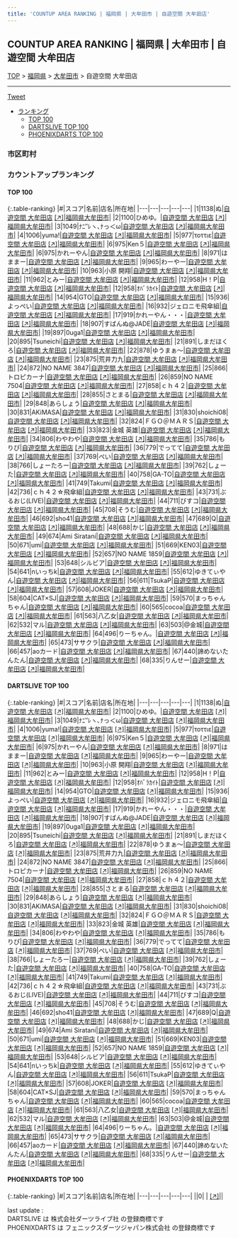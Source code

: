 ```yaml
---
title: 'COUNTUP AREA RANKING | 福岡県 | 大牟田市 | 自遊空間 大牟田店'
---
```

## COUNTUP AREA RANKING | 福岡県 | 大牟田市 | 自遊空間 大牟田店

[TOP](/darts/rank/) > [福岡県](/darts/rank/福岡県/) > [大牟田市](/darts/rank/福岡県/大牟田市/) > 自遊空間 大牟田店

___

<a href="https://twitter.com/share?ref_src=twsrc%5Etfw" data-text="COUNTUP AREA RANKING | 福岡県大牟田市自遊空間 大牟田店" class="twitter-share-button" data-hashtags="DARTSLIVE,PHOENIXDARTS,darts,ダーツ" data-show-count="false">Tweet</a>

* [ランキング](#カウントアップランキング)
    * [TOP 100](#top-100)
    * [DARTSLIVE TOP 100](#dartslive-top-100)
    * [PHOENIXDARTS TOP 100](#phoenixdarts-top-100)

### 市区町村

<ul>

</ul>

### カウントアップランキング

#### TOP 100



{:.table-ranking}
|#|スコア|名前|店名|所在地|
|---|---|---|---|---|
|1|1138|<span class="rank-name-dl">ぬ</span>|<a href="/darts/rank/shops/f0db79f6da57f1b1b21333aee1bd51e4.html">自遊空間 大牟田店</a> <a href="https://search.dartslive.com/jp/shop/f0db79f6da57f1b1b21333aee1bd51e4">[↗]</a>|<a href="/darts/rank/福岡県/大牟田市">福岡県大牟田市</a>|
|2|1100|<span class="rank-name-dl">ひめゆ。</span>|<a href="/darts/rank/shops/f0db79f6da57f1b1b21333aee1bd51e4.html">自遊空間 大牟田店</a> <a href="https://search.dartslive.com/jp/shop/f0db79f6da57f1b1b21333aee1bd51e4">[↗]</a>|<a href="/darts/rank/福岡県/大牟田市">福岡県大牟田市</a>|
|3|1049|<span class="rank-name-dl">ﾅﾆ″ﾚヽ､ﾅっ＜ω</span>|<a href="/darts/rank/shops/f0db79f6da57f1b1b21333aee1bd51e4.html">自遊空間 大牟田店</a> <a href="https://search.dartslive.com/jp/shop/f0db79f6da57f1b1b21333aee1bd51e4">[↗]</a>|<a href="/darts/rank/福岡県/大牟田市">福岡県大牟田市</a>|
|4|1006|<span class="rank-name-dl">yuma!</span>|<a href="/darts/rank/shops/f0db79f6da57f1b1b21333aee1bd51e4.html">自遊空間 大牟田店</a> <a href="https://search.dartslive.com/jp/shop/f0db79f6da57f1b1b21333aee1bd51e4">[↗]</a>|<a href="/darts/rank/福岡県/大牟田市">福岡県大牟田市</a>|
|5|977|<span class="rank-name-dl">τοττιε</span>|<a href="/darts/rank/shops/f0db79f6da57f1b1b21333aee1bd51e4.html">自遊空間 大牟田店</a> <a href="https://search.dartslive.com/jp/shop/f0db79f6da57f1b1b21333aee1bd51e4">[↗]</a>|<a href="/darts/rank/福岡県/大牟田市">福岡県大牟田市</a>|
|6|975|<span class="rank-name-dl">Ken５</span>|<a href="/darts/rank/shops/f0db79f6da57f1b1b21333aee1bd51e4.html">自遊空間 大牟田店</a> <a href="https://search.dartslive.com/jp/shop/f0db79f6da57f1b1b21333aee1bd51e4">[↗]</a>|<a href="/darts/rank/福岡県/大牟田市">福岡県大牟田市</a>|
|6|975|<span class="rank-name-dl">かれーやん</span>|<a href="/darts/rank/shops/f0db79f6da57f1b1b21333aee1bd51e4.html">自遊空間 大牟田店</a> <a href="https://search.dartslive.com/jp/shop/f0db79f6da57f1b1b21333aee1bd51e4">[↗]</a>|<a href="/darts/rank/福岡県/大牟田市">福岡県大牟田市</a>|
|8|971|<span class="rank-name-dl">はままー</span>|<a href="/darts/rank/shops/f0db79f6da57f1b1b21333aee1bd51e4.html">自遊空間 大牟田店</a> <a href="https://search.dartslive.com/jp/shop/f0db79f6da57f1b1b21333aee1bd51e4">[↗]</a>|<a href="/darts/rank/福岡県/大牟田市">福岡県大牟田市</a>|
|9|965|<span class="rank-name-dl">わーやー</span>|<a href="/darts/rank/shops/f0db79f6da57f1b1b21333aee1bd51e4.html">自遊空間 大牟田店</a> <a href="https://search.dartslive.com/jp/shop/f0db79f6da57f1b1b21333aee1bd51e4">[↗]</a>|<a href="/darts/rank/福岡県/大牟田市">福岡県大牟田市</a>|
|10|963|<span class="rank-name-dl">小原 開翔</span>|<a href="/darts/rank/shops/f0db79f6da57f1b1b21333aee1bd51e4.html">自遊空間 大牟田店</a> <a href="https://search.dartslive.com/jp/shop/f0db79f6da57f1b1b21333aee1bd51e4">[↗]</a>|<a href="/darts/rank/福岡県/大牟田市">福岡県大牟田市</a>|
|11|962|<span class="rank-name-dl">とみー</span>|<a href="/darts/rank/shops/f0db79f6da57f1b1b21333aee1bd51e4.html">自遊空間 大牟田店</a> <a href="https://search.dartslive.com/jp/shop/f0db79f6da57f1b1b21333aee1bd51e4">[↗]</a>|<a href="/darts/rank/福岡県/大牟田市">福岡県大牟田市</a>|
|12|958|<span class="rank-name-dl">H！P</span>|<a href="/darts/rank/shops/f0db79f6da57f1b1b21333aee1bd51e4.html">自遊空間 大牟田店</a> <a href="https://search.dartslive.com/jp/shop/f0db79f6da57f1b1b21333aee1bd51e4">[↗]</a>|<a href="/darts/rank/福岡県/大牟田市">福岡県大牟田市</a>|
|12|958|<span class="rank-name-dl">ｵﾊﾞﾗｶｲﾄ</span>|<a href="/darts/rank/shops/f0db79f6da57f1b1b21333aee1bd51e4.html">自遊空間 大牟田店</a> <a href="https://search.dartslive.com/jp/shop/f0db79f6da57f1b1b21333aee1bd51e4">[↗]</a>|<a href="/darts/rank/福岡県/大牟田市">福岡県大牟田市</a>|
|14|954|<span class="rank-name-dl">GTO</span>|<a href="/darts/rank/shops/f0db79f6da57f1b1b21333aee1bd51e4.html">自遊空間 大牟田店</a> <a href="https://search.dartslive.com/jp/shop/f0db79f6da57f1b1b21333aee1bd51e4">[↗]</a>|<a href="/darts/rank/福岡県/大牟田市">福岡県大牟田市</a>|
|15|936|<span class="rank-name-dl">よっぺい</span>|<a href="/darts/rank/shops/f0db79f6da57f1b1b21333aee1bd51e4.html">自遊空間 大牟田店</a> <a href="https://search.dartslive.com/jp/shop/f0db79f6da57f1b1b21333aee1bd51e4">[↗]</a>|<a href="/darts/rank/福岡県/大牟田市">福岡県大牟田市</a>|
|16|932|<span class="rank-name-dl">ジェロニモ飛傘組</span>|<a href="/darts/rank/shops/f0db79f6da57f1b1b21333aee1bd51e4.html">自遊空間 大牟田店</a> <a href="https://search.dartslive.com/jp/shop/f0db79f6da57f1b1b21333aee1bd51e4">[↗]</a>|<a href="/darts/rank/福岡県/大牟田市">福岡県大牟田市</a>|
|17|919|<span class="rank-name-dl">かれーやん・・・</span>|<a href="/darts/rank/shops/f0db79f6da57f1b1b21333aee1bd51e4.html">自遊空間 大牟田店</a> <a href="https://search.dartslive.com/jp/shop/f0db79f6da57f1b1b21333aee1bd51e4">[↗]</a>|<a href="/darts/rank/福岡県/大牟田市">福岡県大牟田市</a>|
|18|907|<span class="rank-name-dl">すばんぬ@JADE</span>|<a href="/darts/rank/shops/f0db79f6da57f1b1b21333aee1bd51e4.html">自遊空間 大牟田店</a> <a href="https://search.dartslive.com/jp/shop/f0db79f6da57f1b1b21333aee1bd51e4">[↗]</a>|<a href="/darts/rank/福岡県/大牟田市">福岡県大牟田市</a>|
|19|897|<span class="rank-name-dl">0uga1</span>|<a href="/darts/rank/shops/f0db79f6da57f1b1b21333aee1bd51e4.html">自遊空間 大牟田店</a> <a href="https://search.dartslive.com/jp/shop/f0db79f6da57f1b1b21333aee1bd51e4">[↗]</a>|<a href="/darts/rank/福岡県/大牟田市">福岡県大牟田市</a>|
|20|895|<span class="rank-name-dl">Tsuneichi</span>|<a href="/darts/rank/shops/f0db79f6da57f1b1b21333aee1bd51e4.html">自遊空間 大牟田店</a> <a href="https://search.dartslive.com/jp/shop/f0db79f6da57f1b1b21333aee1bd51e4">[↗]</a>|<a href="/darts/rank/福岡県/大牟田市">福岡県大牟田市</a>|
|21|891|<span class="rank-name-dl">しまだほくろ</span>|<a href="/darts/rank/shops/f0db79f6da57f1b1b21333aee1bd51e4.html">自遊空間 大牟田店</a> <a href="https://search.dartslive.com/jp/shop/f0db79f6da57f1b1b21333aee1bd51e4">[↗]</a>|<a href="/darts/rank/福岡県/大牟田市">福岡県大牟田市</a>|
|22|878|<span class="rank-name-dl">ゆうまぁ〜</span>|<a href="/darts/rank/shops/f0db79f6da57f1b1b21333aee1bd51e4.html">自遊空間 大牟田店</a> <a href="https://search.dartslive.com/jp/shop/f0db79f6da57f1b1b21333aee1bd51e4">[↗]</a>|<a href="/darts/rank/福岡県/大牟田市">福岡県大牟田市</a>|
|23|875|<span class="rank-name-dl">荒井力九</span>|<a href="/darts/rank/shops/f0db79f6da57f1b1b21333aee1bd51e4.html">自遊空間 大牟田店</a> <a href="https://search.dartslive.com/jp/shop/f0db79f6da57f1b1b21333aee1bd51e4">[↗]</a>|<a href="/darts/rank/福岡県/大牟田市">福岡県大牟田市</a>|
|24|872|<span class="rank-name-dl">NO NAME 3847</span>|<a href="/darts/rank/shops/f0db79f6da57f1b1b21333aee1bd51e4.html">自遊空間 大牟田店</a> <a href="https://search.dartslive.com/jp/shop/f0db79f6da57f1b1b21333aee1bd51e4">[↗]</a>|<a href="/darts/rank/福岡県/大牟田市">福岡県大牟田市</a>|
|25|866|<span class="rank-name-dl">トロピカーナ</span>|<a href="/darts/rank/shops/f0db79f6da57f1b1b21333aee1bd51e4.html">自遊空間 大牟田店</a> <a href="https://search.dartslive.com/jp/shop/f0db79f6da57f1b1b21333aee1bd51e4">[↗]</a>|<a href="/darts/rank/福岡県/大牟田市">福岡県大牟田市</a>|
|26|859|<span class="rank-name-dl">NO NAME 7504</span>|<a href="/darts/rank/shops/f0db79f6da57f1b1b21333aee1bd51e4.html">自遊空間 大牟田店</a> <a href="https://search.dartslive.com/jp/shop/f0db79f6da57f1b1b21333aee1bd51e4">[↗]</a>|<a href="/darts/rank/福岡県/大牟田市">福岡県大牟田市</a>|
|27|858|<span class="rank-name-dl">ｃｈ４２</span>|<a href="/darts/rank/shops/f0db79f6da57f1b1b21333aee1bd51e4.html">自遊空間 大牟田店</a> <a href="https://search.dartslive.com/jp/shop/f0db79f6da57f1b1b21333aee1bd51e4">[↗]</a>|<a href="/darts/rank/福岡県/大牟田市">福岡県大牟田市</a>|
|28|855|<span class="rank-name-dl">さとまる</span>|<a href="/darts/rank/shops/f0db79f6da57f1b1b21333aee1bd51e4.html">自遊空間 大牟田店</a> <a href="https://search.dartslive.com/jp/shop/f0db79f6da57f1b1b21333aee1bd51e4">[↗]</a>|<a href="/darts/rank/福岡県/大牟田市">福岡県大牟田市</a>|
|29|848|<span class="rank-name-dl">あらしょう</span>|<a href="/darts/rank/shops/f0db79f6da57f1b1b21333aee1bd51e4.html">自遊空間 大牟田店</a> <a href="https://search.dartslive.com/jp/shop/f0db79f6da57f1b1b21333aee1bd51e4">[↗]</a>|<a href="/darts/rank/福岡県/大牟田市">福岡県大牟田市</a>|
|30|831|<span class="rank-name-dl">AKiMASA</span>|<a href="/darts/rank/shops/f0db79f6da57f1b1b21333aee1bd51e4.html">自遊空間 大牟田店</a> <a href="https://search.dartslive.com/jp/shop/f0db79f6da57f1b1b21333aee1bd51e4">[↗]</a>|<a href="/darts/rank/福岡県/大牟田市">福岡県大牟田市</a>|
|31|830|<span class="rank-name-dl">shoichi08</span>|<a href="/darts/rank/shops/f0db79f6da57f1b1b21333aee1bd51e4.html">自遊空間 大牟田店</a> <a href="https://search.dartslive.com/jp/shop/f0db79f6da57f1b1b21333aee1bd51e4">[↗]</a>|<a href="/darts/rank/福岡県/大牟田市">福岡県大牟田市</a>|
|32|824|<span class="rank-name-dl">ＦＧＯ＠ＭＡＲＳ</span>|<a href="/darts/rank/shops/f0db79f6da57f1b1b21333aee1bd51e4.html">自遊空間 大牟田店</a> <a href="https://search.dartslive.com/jp/shop/f0db79f6da57f1b1b21333aee1bd51e4">[↗]</a>|<a href="/darts/rank/福岡県/大牟田市">福岡県大牟田市</a>|
|33|823|<span class="rank-name-dl">金城 英雄</span>|<a href="/darts/rank/shops/f0db79f6da57f1b1b21333aee1bd51e4.html">自遊空間 大牟田店</a> <a href="https://search.dartslive.com/jp/shop/f0db79f6da57f1b1b21333aee1bd51e4">[↗]</a>|<a href="/darts/rank/福岡県/大牟田市">福岡県大牟田市</a>|
|34|806|<span class="rank-name-dl">わやわや</span>|<a href="/darts/rank/shops/f0db79f6da57f1b1b21333aee1bd51e4.html">自遊空間 大牟田店</a> <a href="https://search.dartslive.com/jp/shop/f0db79f6da57f1b1b21333aee1bd51e4">[↗]</a>|<a href="/darts/rank/福岡県/大牟田市">福岡県大牟田市</a>|
|35|786|<span class="rank-name-dl">もりぴ</span>|<a href="/darts/rank/shops/f0db79f6da57f1b1b21333aee1bd51e4.html">自遊空間 大牟田店</a> <a href="https://search.dartslive.com/jp/shop/f0db79f6da57f1b1b21333aee1bd51e4">[↗]</a>|<a href="/darts/rank/福岡県/大牟田市">福岡県大牟田市</a>|
|36|779|<span class="rank-name-dl">でってて</span>|<a href="/darts/rank/shops/f0db79f6da57f1b1b21333aee1bd51e4.html">自遊空間 大牟田店</a> <a href="https://search.dartslive.com/jp/shop/f0db79f6da57f1b1b21333aee1bd51e4">[↗]</a>|<a href="/darts/rank/福岡県/大牟田市">福岡県大牟田市</a>|
|37|769|<span class="rank-name-dl">ぺい</span>|<a href="/darts/rank/shops/f0db79f6da57f1b1b21333aee1bd51e4.html">自遊空間 大牟田店</a> <a href="https://search.dartslive.com/jp/shop/f0db79f6da57f1b1b21333aee1bd51e4">[↗]</a>|<a href="/darts/rank/福岡県/大牟田市">福岡県大牟田市</a>|
|38|766|<span class="rank-name-dl">しょーたろー</span>|<a href="/darts/rank/shops/f0db79f6da57f1b1b21333aee1bd51e4.html">自遊空間 大牟田店</a> <a href="https://search.dartslive.com/jp/shop/f0db79f6da57f1b1b21333aee1bd51e4">[↗]</a>|<a href="/darts/rank/福岡県/大牟田市">福岡県大牟田市</a>|
|39|762|<span class="rank-name-dl">しょーた</span>|<a href="/darts/rank/shops/f0db79f6da57f1b1b21333aee1bd51e4.html">自遊空間 大牟田店</a> <a href="https://search.dartslive.com/jp/shop/f0db79f6da57f1b1b21333aee1bd51e4">[↗]</a>|<a href="/darts/rank/福岡県/大牟田市">福岡県大牟田市</a>|
|40|758|<span class="rank-name-dl">GA-TO</span>|<a href="/darts/rank/shops/f0db79f6da57f1b1b21333aee1bd51e4.html">自遊空間 大牟田店</a> <a href="https://search.dartslive.com/jp/shop/f0db79f6da57f1b1b21333aee1bd51e4">[↗]</a>|<a href="/darts/rank/福岡県/大牟田市">福岡県大牟田市</a>|
|41|749|<span class="rank-name-dl">Takumi</span>|<a href="/darts/rank/shops/f0db79f6da57f1b1b21333aee1bd51e4.html">自遊空間 大牟田店</a> <a href="https://search.dartslive.com/jp/shop/f0db79f6da57f1b1b21333aee1bd51e4">[↗]</a>|<a href="/darts/rank/福岡県/大牟田市">福岡県大牟田市</a>|
|42|736|<span class="rank-name-dl">ｃｈ４２☆飛傘組</span>|<a href="/darts/rank/shops/f0db79f6da57f1b1b21333aee1bd51e4.html">自遊空間 大牟田店</a> <a href="https://search.dartslive.com/jp/shop/f0db79f6da57f1b1b21333aee1bd51e4">[↗]</a>|<a href="/darts/rank/福岡県/大牟田市">福岡県大牟田市</a>|
|43|731|<span class="rank-name-dl">ぶるおじ(LIVE)</span>|<a href="/darts/rank/shops/f0db79f6da57f1b1b21333aee1bd51e4.html">自遊空間 大牟田店</a> <a href="https://search.dartslive.com/jp/shop/f0db79f6da57f1b1b21333aee1bd51e4">[↗]</a>|<a href="/darts/rank/福岡県/大牟田市">福岡県大牟田市</a>|
|44|711|<span class="rank-name-dl">びすコ</span>|<a href="/darts/rank/shops/f0db79f6da57f1b1b21333aee1bd51e4.html">自遊空間 大牟田店</a> <a href="https://search.dartslive.com/jp/shop/f0db79f6da57f1b1b21333aee1bd51e4">[↗]</a>|<a href="/darts/rank/福岡県/大牟田市">福岡県大牟田市</a>|
|45|708|<span class="rank-name-dl">そうむ</span>|<a href="/darts/rank/shops/f0db79f6da57f1b1b21333aee1bd51e4.html">自遊空間 大牟田店</a> <a href="https://search.dartslive.com/jp/shop/f0db79f6da57f1b1b21333aee1bd51e4">[↗]</a>|<a href="/darts/rank/福岡県/大牟田市">福岡県大牟田市</a>|
|46|692|<span class="rank-name-dl">sho41</span>|<a href="/darts/rank/shops/f0db79f6da57f1b1b21333aee1bd51e4.html">自遊空間 大牟田店</a> <a href="https://search.dartslive.com/jp/shop/f0db79f6da57f1b1b21333aee1bd51e4">[↗]</a>|<a href="/darts/rank/福岡県/大牟田市">福岡県大牟田市</a>|
|47|689|<span class="rank-name-dl">Q</span>|<a href="/darts/rank/shops/f0db79f6da57f1b1b21333aee1bd51e4.html">自遊空間 大牟田店</a> <a href="https://search.dartslive.com/jp/shop/f0db79f6da57f1b1b21333aee1bd51e4">[↗]</a>|<a href="/darts/rank/福岡県/大牟田市">福岡県大牟田市</a>|
|48|688|<span class="rank-name-dl">かじ</span>|<a href="/darts/rank/shops/f0db79f6da57f1b1b21333aee1bd51e4.html">自遊空間 大牟田店</a> <a href="https://search.dartslive.com/jp/shop/f0db79f6da57f1b1b21333aee1bd51e4">[↗]</a>|<a href="/darts/rank/福岡県/大牟田市">福岡県大牟田市</a>|
|49|674|<span class="rank-name-dl">Ami Siratani</span>|<a href="/darts/rank/shops/f0db79f6da57f1b1b21333aee1bd51e4.html">自遊空間 大牟田店</a> <a href="https://search.dartslive.com/jp/shop/f0db79f6da57f1b1b21333aee1bd51e4">[↗]</a>|<a href="/darts/rank/福岡県/大牟田市">福岡県大牟田市</a>|
|50|671|<span class="rank-name-dl">umi</span>|<a href="/darts/rank/shops/f0db79f6da57f1b1b21333aee1bd51e4.html">自遊空間 大牟田店</a> <a href="https://search.dartslive.com/jp/shop/f0db79f6da57f1b1b21333aee1bd51e4">[↗]</a>|<a href="/darts/rank/福岡県/大牟田市">福岡県大牟田市</a>|
|51|669|<span class="rank-name-dl">KEN03</span>|<a href="/darts/rank/shops/f0db79f6da57f1b1b21333aee1bd51e4.html">自遊空間 大牟田店</a> <a href="https://search.dartslive.com/jp/shop/f0db79f6da57f1b1b21333aee1bd51e4">[↗]</a>|<a href="/darts/rank/福岡県/大牟田市">福岡県大牟田市</a>|
|52|657|<span class="rank-name-dl">NO NAME 1859</span>|<a href="/darts/rank/shops/f0db79f6da57f1b1b21333aee1bd51e4.html">自遊空間 大牟田店</a> <a href="https://search.dartslive.com/jp/shop/f0db79f6da57f1b1b21333aee1bd51e4">[↗]</a>|<a href="/darts/rank/福岡県/大牟田市">福岡県大牟田市</a>|
|53|648|<span class="rank-name-dl">シルビア</span>|<a href="/darts/rank/shops/f0db79f6da57f1b1b21333aee1bd51e4.html">自遊空間 大牟田店</a> <a href="https://search.dartslive.com/jp/shop/f0db79f6da57f1b1b21333aee1bd51e4">[↗]</a>|<a href="/darts/rank/福岡県/大牟田市">福岡県大牟田市</a>|
|54|641|<span class="rank-name-dl">nいっちk</span>|<a href="/darts/rank/shops/f0db79f6da57f1b1b21333aee1bd51e4.html">自遊空間 大牟田店</a> <a href="https://search.dartslive.com/jp/shop/f0db79f6da57f1b1b21333aee1bd51e4">[↗]</a>|<a href="/darts/rank/福岡県/大牟田市">福岡県大牟田市</a>|
|55|612|<span class="rank-name-dl">ゆきてぃやん</span>|<a href="/darts/rank/shops/f0db79f6da57f1b1b21333aee1bd51e4.html">自遊空間 大牟田店</a> <a href="https://search.dartslive.com/jp/shop/f0db79f6da57f1b1b21333aee1bd51e4">[↗]</a>|<a href="/darts/rank/福岡県/大牟田市">福岡県大牟田市</a>|
|56|611|<span class="rank-name-dl">TsukaP</span>|<a href="/darts/rank/shops/f0db79f6da57f1b1b21333aee1bd51e4.html">自遊空間 大牟田店</a> <a href="https://search.dartslive.com/jp/shop/f0db79f6da57f1b1b21333aee1bd51e4">[↗]</a>|<a href="/darts/rank/福岡県/大牟田市">福岡県大牟田市</a>|
|57|608|<span class="rank-name-dl">JOKER</span>|<a href="/darts/rank/shops/f0db79f6da57f1b1b21333aee1bd51e4.html">自遊空間 大牟田店</a> <a href="https://search.dartslive.com/jp/shop/f0db79f6da57f1b1b21333aee1bd51e4">[↗]</a>|<a href="/darts/rank/福岡県/大牟田市">福岡県大牟田市</a>|
|58|604|<span class="rank-name-dl">CAT×SJ</span>|<a href="/darts/rank/shops/f0db79f6da57f1b1b21333aee1bd51e4.html">自遊空間 大牟田店</a> <a href="https://search.dartslive.com/jp/shop/f0db79f6da57f1b1b21333aee1bd51e4">[↗]</a>|<a href="/darts/rank/福岡県/大牟田市">福岡県大牟田市</a>|
|59|570|<span class="rank-name-dl">まっちゃんちゃん</span>|<a href="/darts/rank/shops/f0db79f6da57f1b1b21333aee1bd51e4.html">自遊空間 大牟田店</a> <a href="https://search.dartslive.com/jp/shop/f0db79f6da57f1b1b21333aee1bd51e4">[↗]</a>|<a href="/darts/rank/福岡県/大牟田市">福岡県大牟田市</a>|
|60|565|<span class="rank-name-dl">cocoa</span>|<a href="/darts/rank/shops/f0db79f6da57f1b1b21333aee1bd51e4.html">自遊空間 大牟田店</a> <a href="https://search.dartslive.com/jp/shop/f0db79f6da57f1b1b21333aee1bd51e4">[↗]</a>|<a href="/darts/rank/福岡県/大牟田市">福岡県大牟田市</a>|
|61|563|<span class="rank-name-dl">八乙女</span>|<a href="/darts/rank/shops/f0db79f6da57f1b1b21333aee1bd51e4.html">自遊空間 大牟田店</a> <a href="https://search.dartslive.com/jp/shop/f0db79f6da57f1b1b21333aee1bd51e4">[↗]</a>|<a href="/darts/rank/福岡県/大牟田市">福岡県大牟田市</a>|
|62|532|<span class="rank-name-dl">マル</span>|<a href="/darts/rank/shops/f0db79f6da57f1b1b21333aee1bd51e4.html">自遊空間 大牟田店</a> <a href="https://search.dartslive.com/jp/shop/f0db79f6da57f1b1b21333aee1bd51e4">[↗]</a>|<a href="/darts/rank/福岡県/大牟田市">福岡県大牟田市</a>|
|63|503|<span class="rank-name-dl">@金城</span>|<a href="/darts/rank/shops/f0db79f6da57f1b1b21333aee1bd51e4.html">自遊空間 大牟田店</a> <a href="https://search.dartslive.com/jp/shop/f0db79f6da57f1b1b21333aee1bd51e4">[↗]</a>|<a href="/darts/rank/福岡県/大牟田市">福岡県大牟田市</a>|
|64|496|<span class="rank-name-dl">りーちゃん。</span>|<a href="/darts/rank/shops/f0db79f6da57f1b1b21333aee1bd51e4.html">自遊空間 大牟田店</a> <a href="https://search.dartslive.com/jp/shop/f0db79f6da57f1b1b21333aee1bd51e4">[↗]</a>|<a href="/darts/rank/福岡県/大牟田市">福岡県大牟田市</a>|
|65|473|<span class="rank-name-dl">ササクラ</span>|<a href="/darts/rank/shops/f0db79f6da57f1b1b21333aee1bd51e4.html">自遊空間 大牟田店</a> <a href="https://search.dartslive.com/jp/shop/f0db79f6da57f1b1b21333aee1bd51e4">[↗]</a>|<a href="/darts/rank/福岡県/大牟田市">福岡県大牟田市</a>|
|66|457|<span class="rank-name-dl">aoカード</span>|<a href="/darts/rank/shops/f0db79f6da57f1b1b21333aee1bd51e4.html">自遊空間 大牟田店</a> <a href="https://search.dartslive.com/jp/shop/f0db79f6da57f1b1b21333aee1bd51e4">[↗]</a>|<a href="/darts/rank/福岡県/大牟田市">福岡県大牟田市</a>|
|67|440|<span class="rank-name-dl">諦めないたんたん</span>|<a href="/darts/rank/shops/f0db79f6da57f1b1b21333aee1bd51e4.html">自遊空間 大牟田店</a> <a href="https://search.dartslive.com/jp/shop/f0db79f6da57f1b1b21333aee1bd51e4">[↗]</a>|<a href="/darts/rank/福岡県/大牟田市">福岡県大牟田市</a>|
|68|335|<span class="rank-name-dl">りんせー</span>|<a href="/darts/rank/shops/f0db79f6da57f1b1b21333aee1bd51e4.html">自遊空間 大牟田店</a> <a href="https://search.dartslive.com/jp/shop/f0db79f6da57f1b1b21333aee1bd51e4">[↗]</a>|<a href="/darts/rank/福岡県/大牟田市">福岡県大牟田市</a>|


#### DARTSLIVE TOP 100



{:.table-ranking}
|#|スコア|名前|店名|所在地|
|---|---|---|---|---|
|1|1138|<span class="rank-name-dl">ぬ</span>|<a href="/darts/rank/shops/f0db79f6da57f1b1b21333aee1bd51e4.html">自遊空間 大牟田店</a> <a href="https://search.dartslive.com/jp/shop/f0db79f6da57f1b1b21333aee1bd51e4">[↗]</a>|<a href="/darts/rank/福岡県/大牟田市">福岡県大牟田市</a>|
|2|1100|<span class="rank-name-dl">ひめゆ。</span>|<a href="/darts/rank/shops/f0db79f6da57f1b1b21333aee1bd51e4.html">自遊空間 大牟田店</a> <a href="https://search.dartslive.com/jp/shop/f0db79f6da57f1b1b21333aee1bd51e4">[↗]</a>|<a href="/darts/rank/福岡県/大牟田市">福岡県大牟田市</a>|
|3|1049|<span class="rank-name-dl">ﾅﾆ″ﾚヽ､ﾅっ＜ω</span>|<a href="/darts/rank/shops/f0db79f6da57f1b1b21333aee1bd51e4.html">自遊空間 大牟田店</a> <a href="https://search.dartslive.com/jp/shop/f0db79f6da57f1b1b21333aee1bd51e4">[↗]</a>|<a href="/darts/rank/福岡県/大牟田市">福岡県大牟田市</a>|
|4|1006|<span class="rank-name-dl">yuma!</span>|<a href="/darts/rank/shops/f0db79f6da57f1b1b21333aee1bd51e4.html">自遊空間 大牟田店</a> <a href="https://search.dartslive.com/jp/shop/f0db79f6da57f1b1b21333aee1bd51e4">[↗]</a>|<a href="/darts/rank/福岡県/大牟田市">福岡県大牟田市</a>|
|5|977|<span class="rank-name-dl">τοττιε</span>|<a href="/darts/rank/shops/f0db79f6da57f1b1b21333aee1bd51e4.html">自遊空間 大牟田店</a> <a href="https://search.dartslive.com/jp/shop/f0db79f6da57f1b1b21333aee1bd51e4">[↗]</a>|<a href="/darts/rank/福岡県/大牟田市">福岡県大牟田市</a>|
|6|975|<span class="rank-name-dl">Ken５</span>|<a href="/darts/rank/shops/f0db79f6da57f1b1b21333aee1bd51e4.html">自遊空間 大牟田店</a> <a href="https://search.dartslive.com/jp/shop/f0db79f6da57f1b1b21333aee1bd51e4">[↗]</a>|<a href="/darts/rank/福岡県/大牟田市">福岡県大牟田市</a>|
|6|975|<span class="rank-name-dl">かれーやん</span>|<a href="/darts/rank/shops/f0db79f6da57f1b1b21333aee1bd51e4.html">自遊空間 大牟田店</a> <a href="https://search.dartslive.com/jp/shop/f0db79f6da57f1b1b21333aee1bd51e4">[↗]</a>|<a href="/darts/rank/福岡県/大牟田市">福岡県大牟田市</a>|
|8|971|<span class="rank-name-dl">はままー</span>|<a href="/darts/rank/shops/f0db79f6da57f1b1b21333aee1bd51e4.html">自遊空間 大牟田店</a> <a href="https://search.dartslive.com/jp/shop/f0db79f6da57f1b1b21333aee1bd51e4">[↗]</a>|<a href="/darts/rank/福岡県/大牟田市">福岡県大牟田市</a>|
|9|965|<span class="rank-name-dl">わーやー</span>|<a href="/darts/rank/shops/f0db79f6da57f1b1b21333aee1bd51e4.html">自遊空間 大牟田店</a> <a href="https://search.dartslive.com/jp/shop/f0db79f6da57f1b1b21333aee1bd51e4">[↗]</a>|<a href="/darts/rank/福岡県/大牟田市">福岡県大牟田市</a>|
|10|963|<span class="rank-name-dl">小原 開翔</span>|<a href="/darts/rank/shops/f0db79f6da57f1b1b21333aee1bd51e4.html">自遊空間 大牟田店</a> <a href="https://search.dartslive.com/jp/shop/f0db79f6da57f1b1b21333aee1bd51e4">[↗]</a>|<a href="/darts/rank/福岡県/大牟田市">福岡県大牟田市</a>|
|11|962|<span class="rank-name-dl">とみー</span>|<a href="/darts/rank/shops/f0db79f6da57f1b1b21333aee1bd51e4.html">自遊空間 大牟田店</a> <a href="https://search.dartslive.com/jp/shop/f0db79f6da57f1b1b21333aee1bd51e4">[↗]</a>|<a href="/darts/rank/福岡県/大牟田市">福岡県大牟田市</a>|
|12|958|<span class="rank-name-dl">H！P</span>|<a href="/darts/rank/shops/f0db79f6da57f1b1b21333aee1bd51e4.html">自遊空間 大牟田店</a> <a href="https://search.dartslive.com/jp/shop/f0db79f6da57f1b1b21333aee1bd51e4">[↗]</a>|<a href="/darts/rank/福岡県/大牟田市">福岡県大牟田市</a>|
|12|958|<span class="rank-name-dl">ｵﾊﾞﾗｶｲﾄ</span>|<a href="/darts/rank/shops/f0db79f6da57f1b1b21333aee1bd51e4.html">自遊空間 大牟田店</a> <a href="https://search.dartslive.com/jp/shop/f0db79f6da57f1b1b21333aee1bd51e4">[↗]</a>|<a href="/darts/rank/福岡県/大牟田市">福岡県大牟田市</a>|
|14|954|<span class="rank-name-dl">GTO</span>|<a href="/darts/rank/shops/f0db79f6da57f1b1b21333aee1bd51e4.html">自遊空間 大牟田店</a> <a href="https://search.dartslive.com/jp/shop/f0db79f6da57f1b1b21333aee1bd51e4">[↗]</a>|<a href="/darts/rank/福岡県/大牟田市">福岡県大牟田市</a>|
|15|936|<span class="rank-name-dl">よっぺい</span>|<a href="/darts/rank/shops/f0db79f6da57f1b1b21333aee1bd51e4.html">自遊空間 大牟田店</a> <a href="https://search.dartslive.com/jp/shop/f0db79f6da57f1b1b21333aee1bd51e4">[↗]</a>|<a href="/darts/rank/福岡県/大牟田市">福岡県大牟田市</a>|
|16|932|<span class="rank-name-dl">ジェロニモ飛傘組</span>|<a href="/darts/rank/shops/f0db79f6da57f1b1b21333aee1bd51e4.html">自遊空間 大牟田店</a> <a href="https://search.dartslive.com/jp/shop/f0db79f6da57f1b1b21333aee1bd51e4">[↗]</a>|<a href="/darts/rank/福岡県/大牟田市">福岡県大牟田市</a>|
|17|919|<span class="rank-name-dl">かれーやん・・・</span>|<a href="/darts/rank/shops/f0db79f6da57f1b1b21333aee1bd51e4.html">自遊空間 大牟田店</a> <a href="https://search.dartslive.com/jp/shop/f0db79f6da57f1b1b21333aee1bd51e4">[↗]</a>|<a href="/darts/rank/福岡県/大牟田市">福岡県大牟田市</a>|
|18|907|<span class="rank-name-dl">すばんぬ@JADE</span>|<a href="/darts/rank/shops/f0db79f6da57f1b1b21333aee1bd51e4.html">自遊空間 大牟田店</a> <a href="https://search.dartslive.com/jp/shop/f0db79f6da57f1b1b21333aee1bd51e4">[↗]</a>|<a href="/darts/rank/福岡県/大牟田市">福岡県大牟田市</a>|
|19|897|<span class="rank-name-dl">0uga1</span>|<a href="/darts/rank/shops/f0db79f6da57f1b1b21333aee1bd51e4.html">自遊空間 大牟田店</a> <a href="https://search.dartslive.com/jp/shop/f0db79f6da57f1b1b21333aee1bd51e4">[↗]</a>|<a href="/darts/rank/福岡県/大牟田市">福岡県大牟田市</a>|
|20|895|<span class="rank-name-dl">Tsuneichi</span>|<a href="/darts/rank/shops/f0db79f6da57f1b1b21333aee1bd51e4.html">自遊空間 大牟田店</a> <a href="https://search.dartslive.com/jp/shop/f0db79f6da57f1b1b21333aee1bd51e4">[↗]</a>|<a href="/darts/rank/福岡県/大牟田市">福岡県大牟田市</a>|
|21|891|<span class="rank-name-dl">しまだほくろ</span>|<a href="/darts/rank/shops/f0db79f6da57f1b1b21333aee1bd51e4.html">自遊空間 大牟田店</a> <a href="https://search.dartslive.com/jp/shop/f0db79f6da57f1b1b21333aee1bd51e4">[↗]</a>|<a href="/darts/rank/福岡県/大牟田市">福岡県大牟田市</a>|
|22|878|<span class="rank-name-dl">ゆうまぁ〜</span>|<a href="/darts/rank/shops/f0db79f6da57f1b1b21333aee1bd51e4.html">自遊空間 大牟田店</a> <a href="https://search.dartslive.com/jp/shop/f0db79f6da57f1b1b21333aee1bd51e4">[↗]</a>|<a href="/darts/rank/福岡県/大牟田市">福岡県大牟田市</a>|
|23|875|<span class="rank-name-dl">荒井力九</span>|<a href="/darts/rank/shops/f0db79f6da57f1b1b21333aee1bd51e4.html">自遊空間 大牟田店</a> <a href="https://search.dartslive.com/jp/shop/f0db79f6da57f1b1b21333aee1bd51e4">[↗]</a>|<a href="/darts/rank/福岡県/大牟田市">福岡県大牟田市</a>|
|24|872|<span class="rank-name-dl">NO NAME 3847</span>|<a href="/darts/rank/shops/f0db79f6da57f1b1b21333aee1bd51e4.html">自遊空間 大牟田店</a> <a href="https://search.dartslive.com/jp/shop/f0db79f6da57f1b1b21333aee1bd51e4">[↗]</a>|<a href="/darts/rank/福岡県/大牟田市">福岡県大牟田市</a>|
|25|866|<span class="rank-name-dl">トロピカーナ</span>|<a href="/darts/rank/shops/f0db79f6da57f1b1b21333aee1bd51e4.html">自遊空間 大牟田店</a> <a href="https://search.dartslive.com/jp/shop/f0db79f6da57f1b1b21333aee1bd51e4">[↗]</a>|<a href="/darts/rank/福岡県/大牟田市">福岡県大牟田市</a>|
|26|859|<span class="rank-name-dl">NO NAME 7504</span>|<a href="/darts/rank/shops/f0db79f6da57f1b1b21333aee1bd51e4.html">自遊空間 大牟田店</a> <a href="https://search.dartslive.com/jp/shop/f0db79f6da57f1b1b21333aee1bd51e4">[↗]</a>|<a href="/darts/rank/福岡県/大牟田市">福岡県大牟田市</a>|
|27|858|<span class="rank-name-dl">ｃｈ４２</span>|<a href="/darts/rank/shops/f0db79f6da57f1b1b21333aee1bd51e4.html">自遊空間 大牟田店</a> <a href="https://search.dartslive.com/jp/shop/f0db79f6da57f1b1b21333aee1bd51e4">[↗]</a>|<a href="/darts/rank/福岡県/大牟田市">福岡県大牟田市</a>|
|28|855|<span class="rank-name-dl">さとまる</span>|<a href="/darts/rank/shops/f0db79f6da57f1b1b21333aee1bd51e4.html">自遊空間 大牟田店</a> <a href="https://search.dartslive.com/jp/shop/f0db79f6da57f1b1b21333aee1bd51e4">[↗]</a>|<a href="/darts/rank/福岡県/大牟田市">福岡県大牟田市</a>|
|29|848|<span class="rank-name-dl">あらしょう</span>|<a href="/darts/rank/shops/f0db79f6da57f1b1b21333aee1bd51e4.html">自遊空間 大牟田店</a> <a href="https://search.dartslive.com/jp/shop/f0db79f6da57f1b1b21333aee1bd51e4">[↗]</a>|<a href="/darts/rank/福岡県/大牟田市">福岡県大牟田市</a>|
|30|831|<span class="rank-name-dl">AKiMASA</span>|<a href="/darts/rank/shops/f0db79f6da57f1b1b21333aee1bd51e4.html">自遊空間 大牟田店</a> <a href="https://search.dartslive.com/jp/shop/f0db79f6da57f1b1b21333aee1bd51e4">[↗]</a>|<a href="/darts/rank/福岡県/大牟田市">福岡県大牟田市</a>|
|31|830|<span class="rank-name-dl">shoichi08</span>|<a href="/darts/rank/shops/f0db79f6da57f1b1b21333aee1bd51e4.html">自遊空間 大牟田店</a> <a href="https://search.dartslive.com/jp/shop/f0db79f6da57f1b1b21333aee1bd51e4">[↗]</a>|<a href="/darts/rank/福岡県/大牟田市">福岡県大牟田市</a>|
|32|824|<span class="rank-name-dl">ＦＧＯ＠ＭＡＲＳ</span>|<a href="/darts/rank/shops/f0db79f6da57f1b1b21333aee1bd51e4.html">自遊空間 大牟田店</a> <a href="https://search.dartslive.com/jp/shop/f0db79f6da57f1b1b21333aee1bd51e4">[↗]</a>|<a href="/darts/rank/福岡県/大牟田市">福岡県大牟田市</a>|
|33|823|<span class="rank-name-dl">金城 英雄</span>|<a href="/darts/rank/shops/f0db79f6da57f1b1b21333aee1bd51e4.html">自遊空間 大牟田店</a> <a href="https://search.dartslive.com/jp/shop/f0db79f6da57f1b1b21333aee1bd51e4">[↗]</a>|<a href="/darts/rank/福岡県/大牟田市">福岡県大牟田市</a>|
|34|806|<span class="rank-name-dl">わやわや</span>|<a href="/darts/rank/shops/f0db79f6da57f1b1b21333aee1bd51e4.html">自遊空間 大牟田店</a> <a href="https://search.dartslive.com/jp/shop/f0db79f6da57f1b1b21333aee1bd51e4">[↗]</a>|<a href="/darts/rank/福岡県/大牟田市">福岡県大牟田市</a>|
|35|786|<span class="rank-name-dl">もりぴ</span>|<a href="/darts/rank/shops/f0db79f6da57f1b1b21333aee1bd51e4.html">自遊空間 大牟田店</a> <a href="https://search.dartslive.com/jp/shop/f0db79f6da57f1b1b21333aee1bd51e4">[↗]</a>|<a href="/darts/rank/福岡県/大牟田市">福岡県大牟田市</a>|
|36|779|<span class="rank-name-dl">でってて</span>|<a href="/darts/rank/shops/f0db79f6da57f1b1b21333aee1bd51e4.html">自遊空間 大牟田店</a> <a href="https://search.dartslive.com/jp/shop/f0db79f6da57f1b1b21333aee1bd51e4">[↗]</a>|<a href="/darts/rank/福岡県/大牟田市">福岡県大牟田市</a>|
|37|769|<span class="rank-name-dl">ぺい</span>|<a href="/darts/rank/shops/f0db79f6da57f1b1b21333aee1bd51e4.html">自遊空間 大牟田店</a> <a href="https://search.dartslive.com/jp/shop/f0db79f6da57f1b1b21333aee1bd51e4">[↗]</a>|<a href="/darts/rank/福岡県/大牟田市">福岡県大牟田市</a>|
|38|766|<span class="rank-name-dl">しょーたろー</span>|<a href="/darts/rank/shops/f0db79f6da57f1b1b21333aee1bd51e4.html">自遊空間 大牟田店</a> <a href="https://search.dartslive.com/jp/shop/f0db79f6da57f1b1b21333aee1bd51e4">[↗]</a>|<a href="/darts/rank/福岡県/大牟田市">福岡県大牟田市</a>|
|39|762|<span class="rank-name-dl">しょーた</span>|<a href="/darts/rank/shops/f0db79f6da57f1b1b21333aee1bd51e4.html">自遊空間 大牟田店</a> <a href="https://search.dartslive.com/jp/shop/f0db79f6da57f1b1b21333aee1bd51e4">[↗]</a>|<a href="/darts/rank/福岡県/大牟田市">福岡県大牟田市</a>|
|40|758|<span class="rank-name-dl">GA-TO</span>|<a href="/darts/rank/shops/f0db79f6da57f1b1b21333aee1bd51e4.html">自遊空間 大牟田店</a> <a href="https://search.dartslive.com/jp/shop/f0db79f6da57f1b1b21333aee1bd51e4">[↗]</a>|<a href="/darts/rank/福岡県/大牟田市">福岡県大牟田市</a>|
|41|749|<span class="rank-name-dl">Takumi</span>|<a href="/darts/rank/shops/f0db79f6da57f1b1b21333aee1bd51e4.html">自遊空間 大牟田店</a> <a href="https://search.dartslive.com/jp/shop/f0db79f6da57f1b1b21333aee1bd51e4">[↗]</a>|<a href="/darts/rank/福岡県/大牟田市">福岡県大牟田市</a>|
|42|736|<span class="rank-name-dl">ｃｈ４２☆飛傘組</span>|<a href="/darts/rank/shops/f0db79f6da57f1b1b21333aee1bd51e4.html">自遊空間 大牟田店</a> <a href="https://search.dartslive.com/jp/shop/f0db79f6da57f1b1b21333aee1bd51e4">[↗]</a>|<a href="/darts/rank/福岡県/大牟田市">福岡県大牟田市</a>|
|43|731|<span class="rank-name-dl">ぶるおじ(LIVE)</span>|<a href="/darts/rank/shops/f0db79f6da57f1b1b21333aee1bd51e4.html">自遊空間 大牟田店</a> <a href="https://search.dartslive.com/jp/shop/f0db79f6da57f1b1b21333aee1bd51e4">[↗]</a>|<a href="/darts/rank/福岡県/大牟田市">福岡県大牟田市</a>|
|44|711|<span class="rank-name-dl">びすコ</span>|<a href="/darts/rank/shops/f0db79f6da57f1b1b21333aee1bd51e4.html">自遊空間 大牟田店</a> <a href="https://search.dartslive.com/jp/shop/f0db79f6da57f1b1b21333aee1bd51e4">[↗]</a>|<a href="/darts/rank/福岡県/大牟田市">福岡県大牟田市</a>|
|45|708|<span class="rank-name-dl">そうむ</span>|<a href="/darts/rank/shops/f0db79f6da57f1b1b21333aee1bd51e4.html">自遊空間 大牟田店</a> <a href="https://search.dartslive.com/jp/shop/f0db79f6da57f1b1b21333aee1bd51e4">[↗]</a>|<a href="/darts/rank/福岡県/大牟田市">福岡県大牟田市</a>|
|46|692|<span class="rank-name-dl">sho41</span>|<a href="/darts/rank/shops/f0db79f6da57f1b1b21333aee1bd51e4.html">自遊空間 大牟田店</a> <a href="https://search.dartslive.com/jp/shop/f0db79f6da57f1b1b21333aee1bd51e4">[↗]</a>|<a href="/darts/rank/福岡県/大牟田市">福岡県大牟田市</a>|
|47|689|<span class="rank-name-dl">Q</span>|<a href="/darts/rank/shops/f0db79f6da57f1b1b21333aee1bd51e4.html">自遊空間 大牟田店</a> <a href="https://search.dartslive.com/jp/shop/f0db79f6da57f1b1b21333aee1bd51e4">[↗]</a>|<a href="/darts/rank/福岡県/大牟田市">福岡県大牟田市</a>|
|48|688|<span class="rank-name-dl">かじ</span>|<a href="/darts/rank/shops/f0db79f6da57f1b1b21333aee1bd51e4.html">自遊空間 大牟田店</a> <a href="https://search.dartslive.com/jp/shop/f0db79f6da57f1b1b21333aee1bd51e4">[↗]</a>|<a href="/darts/rank/福岡県/大牟田市">福岡県大牟田市</a>|
|49|674|<span class="rank-name-dl">Ami Siratani</span>|<a href="/darts/rank/shops/f0db79f6da57f1b1b21333aee1bd51e4.html">自遊空間 大牟田店</a> <a href="https://search.dartslive.com/jp/shop/f0db79f6da57f1b1b21333aee1bd51e4">[↗]</a>|<a href="/darts/rank/福岡県/大牟田市">福岡県大牟田市</a>|
|50|671|<span class="rank-name-dl">umi</span>|<a href="/darts/rank/shops/f0db79f6da57f1b1b21333aee1bd51e4.html">自遊空間 大牟田店</a> <a href="https://search.dartslive.com/jp/shop/f0db79f6da57f1b1b21333aee1bd51e4">[↗]</a>|<a href="/darts/rank/福岡県/大牟田市">福岡県大牟田市</a>|
|51|669|<span class="rank-name-dl">KEN03</span>|<a href="/darts/rank/shops/f0db79f6da57f1b1b21333aee1bd51e4.html">自遊空間 大牟田店</a> <a href="https://search.dartslive.com/jp/shop/f0db79f6da57f1b1b21333aee1bd51e4">[↗]</a>|<a href="/darts/rank/福岡県/大牟田市">福岡県大牟田市</a>|
|52|657|<span class="rank-name-dl">NO NAME 1859</span>|<a href="/darts/rank/shops/f0db79f6da57f1b1b21333aee1bd51e4.html">自遊空間 大牟田店</a> <a href="https://search.dartslive.com/jp/shop/f0db79f6da57f1b1b21333aee1bd51e4">[↗]</a>|<a href="/darts/rank/福岡県/大牟田市">福岡県大牟田市</a>|
|53|648|<span class="rank-name-dl">シルビア</span>|<a href="/darts/rank/shops/f0db79f6da57f1b1b21333aee1bd51e4.html">自遊空間 大牟田店</a> <a href="https://search.dartslive.com/jp/shop/f0db79f6da57f1b1b21333aee1bd51e4">[↗]</a>|<a href="/darts/rank/福岡県/大牟田市">福岡県大牟田市</a>|
|54|641|<span class="rank-name-dl">nいっちk</span>|<a href="/darts/rank/shops/f0db79f6da57f1b1b21333aee1bd51e4.html">自遊空間 大牟田店</a> <a href="https://search.dartslive.com/jp/shop/f0db79f6da57f1b1b21333aee1bd51e4">[↗]</a>|<a href="/darts/rank/福岡県/大牟田市">福岡県大牟田市</a>|
|55|612|<span class="rank-name-dl">ゆきてぃやん</span>|<a href="/darts/rank/shops/f0db79f6da57f1b1b21333aee1bd51e4.html">自遊空間 大牟田店</a> <a href="https://search.dartslive.com/jp/shop/f0db79f6da57f1b1b21333aee1bd51e4">[↗]</a>|<a href="/darts/rank/福岡県/大牟田市">福岡県大牟田市</a>|
|56|611|<span class="rank-name-dl">TsukaP</span>|<a href="/darts/rank/shops/f0db79f6da57f1b1b21333aee1bd51e4.html">自遊空間 大牟田店</a> <a href="https://search.dartslive.com/jp/shop/f0db79f6da57f1b1b21333aee1bd51e4">[↗]</a>|<a href="/darts/rank/福岡県/大牟田市">福岡県大牟田市</a>|
|57|608|<span class="rank-name-dl">JOKER</span>|<a href="/darts/rank/shops/f0db79f6da57f1b1b21333aee1bd51e4.html">自遊空間 大牟田店</a> <a href="https://search.dartslive.com/jp/shop/f0db79f6da57f1b1b21333aee1bd51e4">[↗]</a>|<a href="/darts/rank/福岡県/大牟田市">福岡県大牟田市</a>|
|58|604|<span class="rank-name-dl">CAT×SJ</span>|<a href="/darts/rank/shops/f0db79f6da57f1b1b21333aee1bd51e4.html">自遊空間 大牟田店</a> <a href="https://search.dartslive.com/jp/shop/f0db79f6da57f1b1b21333aee1bd51e4">[↗]</a>|<a href="/darts/rank/福岡県/大牟田市">福岡県大牟田市</a>|
|59|570|<span class="rank-name-dl">まっちゃんちゃん</span>|<a href="/darts/rank/shops/f0db79f6da57f1b1b21333aee1bd51e4.html">自遊空間 大牟田店</a> <a href="https://search.dartslive.com/jp/shop/f0db79f6da57f1b1b21333aee1bd51e4">[↗]</a>|<a href="/darts/rank/福岡県/大牟田市">福岡県大牟田市</a>|
|60|565|<span class="rank-name-dl">cocoa</span>|<a href="/darts/rank/shops/f0db79f6da57f1b1b21333aee1bd51e4.html">自遊空間 大牟田店</a> <a href="https://search.dartslive.com/jp/shop/f0db79f6da57f1b1b21333aee1bd51e4">[↗]</a>|<a href="/darts/rank/福岡県/大牟田市">福岡県大牟田市</a>|
|61|563|<span class="rank-name-dl">八乙女</span>|<a href="/darts/rank/shops/f0db79f6da57f1b1b21333aee1bd51e4.html">自遊空間 大牟田店</a> <a href="https://search.dartslive.com/jp/shop/f0db79f6da57f1b1b21333aee1bd51e4">[↗]</a>|<a href="/darts/rank/福岡県/大牟田市">福岡県大牟田市</a>|
|62|532|<span class="rank-name-dl">マル</span>|<a href="/darts/rank/shops/f0db79f6da57f1b1b21333aee1bd51e4.html">自遊空間 大牟田店</a> <a href="https://search.dartslive.com/jp/shop/f0db79f6da57f1b1b21333aee1bd51e4">[↗]</a>|<a href="/darts/rank/福岡県/大牟田市">福岡県大牟田市</a>|
|63|503|<span class="rank-name-dl">@金城</span>|<a href="/darts/rank/shops/f0db79f6da57f1b1b21333aee1bd51e4.html">自遊空間 大牟田店</a> <a href="https://search.dartslive.com/jp/shop/f0db79f6da57f1b1b21333aee1bd51e4">[↗]</a>|<a href="/darts/rank/福岡県/大牟田市">福岡県大牟田市</a>|
|64|496|<span class="rank-name-dl">りーちゃん。</span>|<a href="/darts/rank/shops/f0db79f6da57f1b1b21333aee1bd51e4.html">自遊空間 大牟田店</a> <a href="https://search.dartslive.com/jp/shop/f0db79f6da57f1b1b21333aee1bd51e4">[↗]</a>|<a href="/darts/rank/福岡県/大牟田市">福岡県大牟田市</a>|
|65|473|<span class="rank-name-dl">ササクラ</span>|<a href="/darts/rank/shops/f0db79f6da57f1b1b21333aee1bd51e4.html">自遊空間 大牟田店</a> <a href="https://search.dartslive.com/jp/shop/f0db79f6da57f1b1b21333aee1bd51e4">[↗]</a>|<a href="/darts/rank/福岡県/大牟田市">福岡県大牟田市</a>|
|66|457|<span class="rank-name-dl">aoカード</span>|<a href="/darts/rank/shops/f0db79f6da57f1b1b21333aee1bd51e4.html">自遊空間 大牟田店</a> <a href="https://search.dartslive.com/jp/shop/f0db79f6da57f1b1b21333aee1bd51e4">[↗]</a>|<a href="/darts/rank/福岡県/大牟田市">福岡県大牟田市</a>|
|67|440|<span class="rank-name-dl">諦めないたんたん</span>|<a href="/darts/rank/shops/f0db79f6da57f1b1b21333aee1bd51e4.html">自遊空間 大牟田店</a> <a href="https://search.dartslive.com/jp/shop/f0db79f6da57f1b1b21333aee1bd51e4">[↗]</a>|<a href="/darts/rank/福岡県/大牟田市">福岡県大牟田市</a>|
|68|335|<span class="rank-name-dl">りんせー</span>|<a href="/darts/rank/shops/f0db79f6da57f1b1b21333aee1bd51e4.html">自遊空間 大牟田店</a> <a href="https://search.dartslive.com/jp/shop/f0db79f6da57f1b1b21333aee1bd51e4">[↗]</a>|<a href="/darts/rank/福岡県/大牟田市">福岡県大牟田市</a>|


#### PHOENIXDARTS TOP 100



{:.table-ranking}
|#|スコア|名前|店名|所在地|
|---|---|---|---|---|
||0|<span class="rank-name-dl"> </span>|<a href="/darts/rank/shops/.html"></a> <a href="">[↗]</a>|<a href="/darts/rank//"></a>|


<div class="footer border-top border-gray-light mt-5 pt-3 text-right text-gray">
    last update : <span style="font-weight: italic" id="foot_last_modified"></span><br />
    DARTSLIVE は 株式会社ダーツライブ社 の登録商標です<br />
    PHOENIXDARTS は フェニックスダーツジャパン株式会社 の登録商標です<br />
</div>

<script src="https://cdnjs.cloudflare.com/ajax/libs/jquery.tablesorter/2.31.3/js/jquery.tablesorter.min.js" integrity="sha512-qzgd5cYSZcosqpzpn7zF2ZId8f/8CHmFKZ8j7mU4OUXTNRd5g+ZHBPsgKEwoqxCtdQvExE5LprwwPAgoicguNg==" crossorigin="anonymous" referrerpolicy="no-referrer"></script>
<link rel="stylesheet" href="https://cdnjs.cloudflare.com/ajax/libs/jquery.tablesorter/2.31.3/css/theme.default.min.css" integrity="sha512-wghhOJkjQX0Lh3NSWvNKeZ0ZpNn+SPVXX1Qyc9OCaogADktxrBiBdKGDoqVUOyhStvMBmJQ8ZdMHiR3wuEq8+w==" crossorigin="anonymous" referrerpolicy="no-referrer" />
<script>
$(function() {
    $(".table-ranking").tablesorter({sortList:[[0, 0]]});
    $("#foot_last_modified").text(formatDate(new Date(document.lastModified), 'yyyy-MM-dd HH:mm:ss'));
});
</script>

<script async src="https://platform.twitter.com/widgets.js" charset="utf-8"></script>